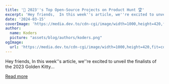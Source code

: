 ```yaml
---
title: '🚀 2023''s Top Open-Source Projects on Product Hunt 🏆'
excerpt: 'Hey friends,  In this week''s article, we''re excited to unveil the finalists of the 2023 Golden Kitty...'
date: '2024-03-15'
coverImage: 'https://media.dev.to/cdn-cgi/image/width=1000,height=420,fit=cover,gravity=auto,format=auto/https%3A%2F%2Fdev-to-uploads.s3.amazonaws.com%2Fuploads%2Farticles%2Fh7rvjh0qeeun1xqkpa4b.gif'
author:
  name: Koders
  picture: "assets/blog/authors/koders.png"
ogImage:
  url: 'https://media.dev.to/cdn-cgi/image/width=1000,height=420,fit=cover,gravity=auto,format=auto/https%3A%2F%2Fdev-to-uploads.s3.amazonaws.com%2Fuploads%2Farticles%2Fh7rvjh0qeeun1xqkpa4b.gif'
---
```


Hey friends,  In this week''s article, we''re excited to unveil the finalists of the 2023 Golden Kitty...

[Read more](https://dev.to/quine/2023s-top-open-source-projects-on-product-hunt-4ooi)
